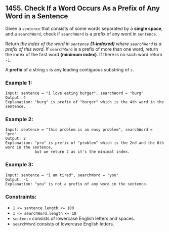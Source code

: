 ## 1455. Check If a Word Occurs As a Prefix of Any Word in a Sentence

Given a ```sentence``` that consists of some words separated by a **single space**, and a ```searchWord```, check if ```searchWord``` is a prefix of any word in ```sentence```.

Return *the index of the word in ```sentence``` **(1-indexed)** where ```searchWord``` is a prefix of this word*. If ```searchWord``` is a prefix of more than one word, return the index of the first word **(minimum index)**. If there is no such word return ```-1```.

A **prefix** of a string ```s``` is any leading contiguous substring of ```s```.

### Example 1:
```
Input: sentence = "i love eating burger", searchWord = "burg"
Output: 4
Explanation: "burg" is prefix of "burger" which is the 4th word in the sentence.
```
### Example 2:
```
Input: sentence = "this problem is an easy problem", searchWord = "pro"
Output: 2
Explanation: "pro" is prefix of "problem" which is the 2nd and the 6th word in the sentence,
             but we return 2 as it's the minimal index.
```
### Example 3:
```
Input: sentence = "i am tired", searchWord = "you"
Output: -1
Explanation: "you" is not a prefix of any word in the sentence.
```

### Constraints:

* ```1 <= sentence.length <= 100```
* ```1 <= searchWord.length <= 10```
* ```sentence``` consists of lowercase English letters and spaces.
* ```searchWord``` consists of lowercase English letters.